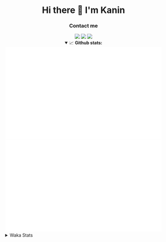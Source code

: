 <div align="center">
 <h1>Hi there 👋 I'm Kanin</h1>
 <h3>Contact me</h3>
 <a href="mailto:im@kanin.dev"><img src="https://img.shields.io/badge/gmail-%23D14836.svg?&style=for-the-badge&logo=gmail&logoColor=white"/></a>
 <a href="https://twitter.com/KaninDev"><img src="https://img.shields.io/badge/twitter-%231DA1F2.svg?&style=for-the-badge&logo=twitter&logoColor=white"/></a>
 <a href="https://www.linkedin.com/in/KaninDev"><img src="https://img.shields.io/badge/linkedin-%230077B5.svg?&style=for-the-badge&logo=linkedin&logoColor=white"/></a>
<details open>
  <summary>📈 <b>Github stats:</b></summary>
  <img src="https://github.com/Kanin/Kanin/blob/master/scripts/GitHubStats/generated/overview.svg"/>
  <img src="https://github.com/Kanin/Kanin/blob/master/scripts/GitHubStats/generated/languages.svg"/>
</details>
</div>

<details>
 <summary>Waka Stats</summary>

<!--START_SECTION:waka-->
![Code Time](http://img.shields.io/badge/Code%20Time-1%2C911%20hrs%2034%20mins-blue)

![Profile Views](http://img.shields.io/badge/Profile%20Views-2-blue)

![Lines of code](https://img.shields.io/badge/From%20Hello%20World%20I%27ve%20Written-799.9%20thousand%20lines%20of%20code-blue)

**🐱 My GitHub Data** 

> 📦 98.6 kB Used in GitHub's Storage 
 > 
> 🏆 71 Contributions in the Year 2023
 > 
> 🚫 Not Opted to Hire
 > 
> 📜 20 Public Repositories 
 > 
> 🔑 10 Private Repositories 
 > 
**I'm an Early 🐤** 

```text
🌞 Morning                2396 commits        ██████░░░░░░░░░░░░░░░░░░░   24.56 % 
🌆 Daytime                2832 commits        ███████░░░░░░░░░░░░░░░░░░   29.03 % 
🌃 Evening                2778 commits        ███████░░░░░░░░░░░░░░░░░░   28.48 % 
🌙 Night                  1749 commits        ████░░░░░░░░░░░░░░░░░░░░░   17.93 % 
```
📅 **I'm Most Productive on Monday** 

```text
Monday                   1786 commits        █████░░░░░░░░░░░░░░░░░░░░   18.31 % 
Tuesday                  1273 commits        ███░░░░░░░░░░░░░░░░░░░░░░   13.05 % 
Wednesday                1031 commits        ███░░░░░░░░░░░░░░░░░░░░░░   10.57 % 
Thursday                 1491 commits        ████░░░░░░░░░░░░░░░░░░░░░   15.28 % 
Friday                   1577 commits        ████░░░░░░░░░░░░░░░░░░░░░   16.17 % 
Saturday                 1006 commits        ███░░░░░░░░░░░░░░░░░░░░░░   10.31 % 
Sunday                   1591 commits        ████░░░░░░░░░░░░░░░░░░░░░   16.31 % 
```


📊 **This Week I Spent My Time On** 

```text
🕑︎ Time Zone: America/New_York

💬 Programming Languages: 
Python                   2 hrs 34 mins       █████████████████████████   98.27 % 
XML                      2 mins              ░░░░░░░░░░░░░░░░░░░░░░░░░   01.73 % 
virtualenv               0 secs              ░░░░░░░░░░░░░░░░░░░░░░░░░   00.00 % 
Log File                 0 secs              ░░░░░░░░░░░░░░░░░░░░░░░░░   00.00 % 
YAML                     0 secs              ░░░░░░░░░░░░░░░░░░░░░░░░░   00.00 % 

🔥 Editors: 
PyCharm                  2 hrs 37 mins       █████████████████████████   100.00 % 

🐱‍💻 Projects: 
BB-CommunityBot          2 hrs 34 mins       █████████████████████████   98.66 % 
VoiceSphere              2 mins              ░░░░░░░░░░░░░░░░░░░░░░░░░   01.34 % 

💻 Operating System: 
Windows                  2 hrs 37 mins       █████████████████████████   100.00 % 
```

**I Mostly Code in Python** 

```text
Python                   26 repos            ███████████████░░░░░░░░░░   61.90 % 
Java                     6 repos             ████░░░░░░░░░░░░░░░░░░░░░   14.29 % 
JavaScript               4 repos             ██░░░░░░░░░░░░░░░░░░░░░░░   09.52 % 
Kotlin                   2 repos             █░░░░░░░░░░░░░░░░░░░░░░░░   04.76 % 
HTML                     2 repos             █░░░░░░░░░░░░░░░░░░░░░░░░   04.76 % 
```



**Timeline**

![Lines of Code chart](https://raw.githubusercontent.com/Kanin/Kanin/master/assets/bar_graph.png)


 Last Updated on 12/03/2023 03:32:52 UTC
<!--END_SECTION:waka-->
</details>
